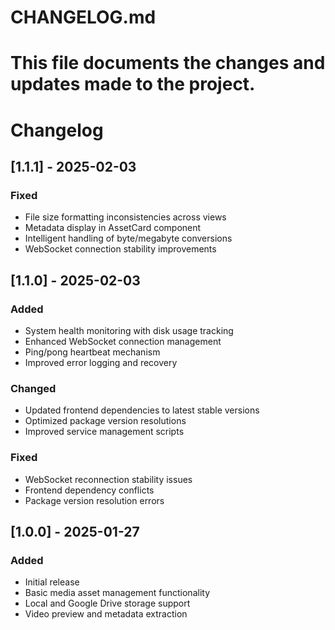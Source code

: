 # CHANGELOG.md
# This file documents the changes and updates made to the project.

# Changelog

## [1.1.1] - 2025-02-03
### Fixed
- File size formatting inconsistencies across views
- Metadata display in AssetCard component
- Intelligent handling of byte/megabyte conversions
- WebSocket connection stability improvements

## [1.1.0] - 2025-02-03
### Added
- System health monitoring with disk usage tracking
- Enhanced WebSocket connection management
- Ping/pong heartbeat mechanism
- Improved error logging and recovery

### Changed
- Updated frontend dependencies to latest stable versions
- Optimized package version resolutions
- Improved service management scripts

### Fixed
- WebSocket reconnection stability issues
- Frontend dependency conflicts
- Package version resolution errors

## [1.0.0] - 2025-01-27
### Added
- Initial release
- Basic media asset management functionality
- Local and Google Drive storage support
- Video preview and metadata extraction
